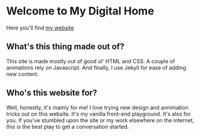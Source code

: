 # Welcome to My Digital Home

Here you'll find [my website](http://ericwindmill.com)

## What's this thing made out of?

This site is made mostly out of good ol' HTML and CSS. A couple of animations rely on Javascript. And finally, I use Jekyll for ease of adding new content.

## Who's this website for?

Well, honestly, it's mainly for me! I love trying new design and annimation tricks out on this website. It's my vanilla front-end playground. It's also for you. If you've stumbled upon the site or my work elsewhere on the internet, this is the best play to get a conversation started.
